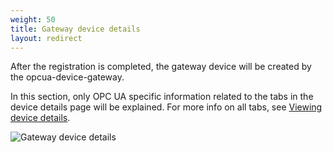```yaml
---
weight: 50
title: Gateway device details
layout: redirect
---
```


After the registration is completed, the gateway device will be created by the opcua-device-gateway.

In this section, only OPC UA specific information related to the tabs in the device details page will be explained. For more info on all tabs, see [Viewing device details](/device-management-application/viewing-device-details).

![Gateway device details](/images/device-protocols/opcua/opcua-device-details.png)
